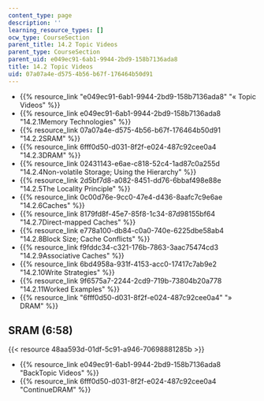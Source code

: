 ```yaml
---
content_type: page
description: ''
learning_resource_types: []
ocw_type: CourseSection
parent_title: 14.2 Topic Videos
parent_type: CourseSection
parent_uid: e049ec91-6ab1-9944-2bd9-158b7136ada8
title: 14.2 Topic Videos
uid: 07a07a4e-d575-4b56-b67f-176464b50d91
---
```


*   {{% resource_link "e049ec91-6ab1-9944-2bd9-158b7136ada8" "« Topic Videos" %}}
*   {{% resource_link e049ec91-6ab1-9944-2bd9-158b7136ada8 "14.2.1Memory Technologies" %}}
*   {{% resource_link 07a07a4e-d575-4b56-b67f-176464b50d91 "14.2.2SRAM" %}}
*   {{% resource_link 6fff0d50-d031-8f2f-e024-487c92cee0a4 "14.2.3DRAM" %}}
*   {{% resource_link 02431143-e6ae-c818-52c4-1ad87c0a255d "14.2.4Non-volatile Storage; Using the Hierarchy" %}}
*   {{% resource_link 2d5bf7d8-a082-8451-dd76-6bbaf498e88e "14.2.5The Locality Principle" %}}
*   {{% resource_link 0c00d76e-9cc0-47e4-d436-8aafc7c9e6ae "14.2.6Caches" %}}
*   {{% resource_link 8179fd8f-45e7-85f8-1c34-87d98155bf64 "14.2.7Direct-mapped Caches" %}}
*   {{% resource_link e778a100-db84-c0a0-740e-6225dbe58ab4 "14.2.8Block Size; Cache Conflicts" %}}
*   {{% resource_link f9fddc34-c321-176b-7863-3aac75474cd3 "14.2.9Associative Caches" %}}
*   {{% resource_link 6bd4958a-931f-4153-acc0-17417c7ab9e2 "14.2.10Write Strategies" %}}
*   {{% resource_link 9f6575a7-2244-2cd9-719b-73804b20a778 "14.2.11Worked Examples" %}}
*   {{% resource_link "6fff0d50-d031-8f2f-e024-487c92cee0a4" "» DRAM" %}}

SRAM (6:58)
-----------

{{< resource 48aa593d-01df-5c91-a946-70698881285b >}}

*   {{% resource_link e049ec91-6ab1-9944-2bd9-158b7136ada8 "BackTopic Videos" %}}
*   {{% resource_link 6fff0d50-d031-8f2f-e024-487c92cee0a4 "ContinueDRAM" %}}